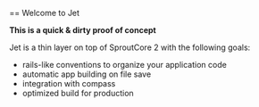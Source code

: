 == Welcome to Jet

**This is a quick & dirty proof of concept**

Jet is a thin layer on top of SproutCore 2 with the following goals:

* rails-like conventions to organize your application code
* automatic app building on file save
* integration with compass
* optimized build for production
